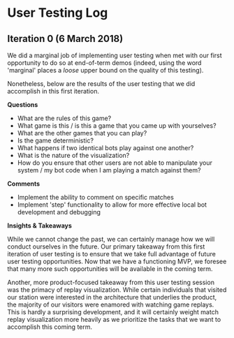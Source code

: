 # User Testing Log

## Iteration 0 (6 March 2018)

We did a marginal job of implementing user testing when met with our first opportunity to do so at end-of-term demos (indeed, using the word 'marginal' places a _loose_ upper bound on the quality of this testing). 

Nonetheless, below are the results of the user testing that we did accomplish in this first iteration. 

**Questions**

* What are the rules of this game?
* What game is this / is this a game that you came up with yourselves?
* What are the other games that you can play? 
* Is the game deterministic? 
* What happens if two identical bots play against one another?
* What is the nature of the visualization? 
* How do you ensure that other users are not able to manipulate your system / my bot code when I am playing a match against them?

**Comments**

* Implement the ability to comment on specific matches
* Implement 'step' functionality to allow for more effective local bot development and debugging 

**Insights & Takeaways**

While we cannot change the past, we can certainly manage how we will conduct ourselves in the future. Our primary takeaway from this first iteration of user testing is to ensure that we take full advantage of future user testing opportunities. Now that we have a functioning MVP, we foresee that many more such opportunities will be available in the coming term. 

Another, more product-focused takeaway from this user testing session was the primacy of replay visualization. While certain individuals that visited our station were interested in the architecture that underlies the product, the majority of our visitors were enamored with watching game replays. This is hardly a surprising development, and it will certainly weight match replay visualization more heavily as we prioritize the tasks that we want to accomplish this coming term. 